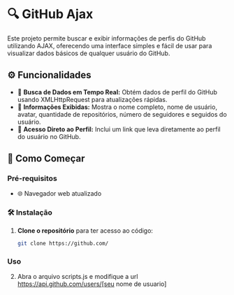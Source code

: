# 🔍 GitHub Ajax
Este projeto permite buscar e exibir informações de perfis do GitHub utilizando AJAX, oferecendo uma interface simples e fácil de usar para visualizar dados básicos de qualquer usuário do GitHub.

## ⚙️ Funcionalidades
- 🔄 **Busca de Dados em Tempo Real:** Obtém dados de perfil do GitHub usando XMLHttpRequest para atualizações rápidas.
- 👤 **Informações Exibidas:** Mostra o nome completo, nome de usuário, avatar, quantidade de repositórios, número de seguidores e seguidos do usuário.
- 🔗 **Acesso Direto ao Perfil:** Inclui um link que leva diretamente ao perfil do usuário no GitHub.

## 🚀 Como Começar
### Pré-requisitos
- 🌐 Navegador web atualizado

### 🛠️ Instalação
1. **Clone o repositório** para ter acesso ao código:
   ```bash
   git clone https://github.com/

### Uso
2. Abra o arquivo scripts.js e modifique a url https://api.github.com/users/[seu nome de usuario]